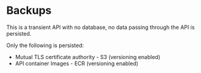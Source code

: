 # Backups

This is a transient API with no database, no data passing through the API is persisted.

Only the following is persisted:

- Mutual TLS certificate authority - S3 (versioning enabled)
- API container Images - ECR (versioning enabled)
